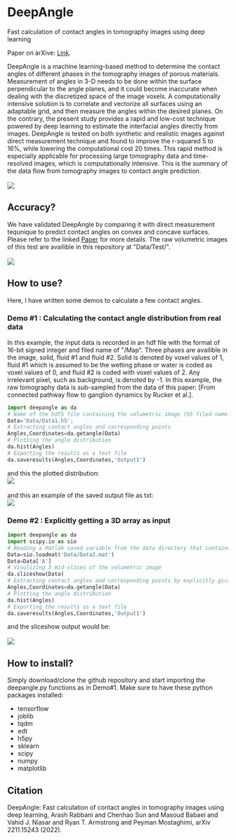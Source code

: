 # DeepAngle
Fast calculation of contact angles in tomography images using deep learning

Paper on arXive: [Link](https://arxiv.org/abs/2211.15243).

DeepAngle is a machine learning-based method to determine the contact angles of different phases in the tomography images of porous materials. Measurement of angles in 3-D needs to be done within the surface perpendicular to the angle planes, and it could become inaccurate when dealing with the discretized space of the image voxels. A computationally intensive solution is to correlate and vectorize all surfaces using an adaptable grid, and then measure the angles within the desired planes. On the contrary, the present study provides a rapid and low-cost technique powered by deep learning to estimate the interfacial angles directly from images. DeepAngle is tested on both synthetic and realistic images against direct measurement technique and found to improve the r-squared 5 to 16%, while lowering the computational cost 20 times. This rapid method is especially applicable for processing large tomography data and time-resolved images, which is computationally intensive.
This is the summary of the data flow from tomography images to contact angle prediction. 
<br><br>
![](img/Figure.jpg)
<br>

## Accuracy? 
We have validated DeepAngle by comparing it with direct measurement tequnique to predict contact angles on convex and concave surfaces. Please refer to the linked [Paper](https://arxiv.org/abs/2211.15243) for more details. The raw volumetric images of this test are availible in this repository at "Data/Test/".
<br><br>
![](img/Figure2.jpg)
<br>

## How to use?
Here, I have written some demos to calculate a few contact angles. 

### Demo #1 : Calculating the contact angle distribution from real data
In this example, the input data is recorded in an hdf file with the format of 16-bit signed integer and filed name of "/Map". Three phases are availible in the image, solid, fluid #1 and fluid #2. Solid is denoted by voxel values of 1, fluid #1 which is assumed to be the wetting phase or water is coded as voxel values of 0, and fluid #2 is coded with voxel values of 2. Any irrelevant pixel, such as background, is denoted by -1. 
In this example, the raw tomography data is sub-sampled from the data of this paper: [From connected pathway flow to ganglion dynamics by Rucker et al.].
```python
import deepangle as da
# Name of the hdf5 file containing the volumetric image (h5 filed name: /Map)
Data='Data/Data1.h5';
# Extracting contact angles and corresponding points 
Angles,Coordinates=da.getangle(Data)
# Plotting the angle distribution
da.hist(Angles)
# Exporting the results as a text file
da.saveresults(Angles,Coordinates,'Output1')
```
and this the plotted distribution:
<br>
![](img/dist1.png)
<br>
<br>
and this an example of the saved output file as txt:
<br>
![](img/output.png)
<br>

### Demo #2 : Explicitly getting a 3D array as input

```python
import deepangle as da
import scipy.io as sio
# Reading a Matlab saved variable from the data directory that contains a variable called "A"
Data=sio.loadmat('Data/Data2.mat')  
Data=Data['A']
# Visulizing 3 mid-slices of the volumetric image
da.sliceshow(Data)
# Extracting contact angles and corresponding points by explicitly giving the numpy array as input
Angles,Coordinates=da.getangle(Data)
# Plotting the angle distribution
da.hist(Angles)
# Exporting the results as a text file
da.saveresults(Angles,Coordinates,'Output1')
```
and the sliceshow output would be:
<br><br>
![](img/slice.png)
<br>

## How to install? 
Simply download/clone the github repository and start importing the deepangle.py functions as in Demo#1. Make sure to have these python packages installed:
* tensorflow
* joblib
* tqdm
* edt
* h5py
* sklearn
* scipy
* numpy
* matplotlib


## Citation
DeepAngle: Fast calculation of contact angles in tomography images using deep learning, Arash Rabbani and Chenhao Sun and Masoud Babaei and Vahid J. Niasar and Ryan T. Armstrong and Peyman Mostaghimi, arXiv 2211.15243 (2022).


